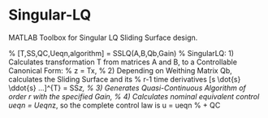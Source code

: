 # Singular-LQ
MATLAB Toolbox for Singular LQ Sliding Surface design.

% [T,SS,QC,Ueqn,algorithm] = SSLQ(A,B,Qb,Gain)
% SingularLQ: 1) Calculates transformation T from matrices A and B,  to a Controllable Canonical Form:
% z = Tx,
% 2) Depending on Weithing Matrix Qb, calculates the Sliding Surface and its
% r-1 time derivatives [s \dot{s} \ddot{s} ...]^{T} = SS*z, 
% 3) Generates Quasi-Continuous Algorithm of order r with the specified Gain,
% 4) Calculates nominal equivalent control ueqn = Ueqn*z, so the complete control law is u = ueqn
% + QC
